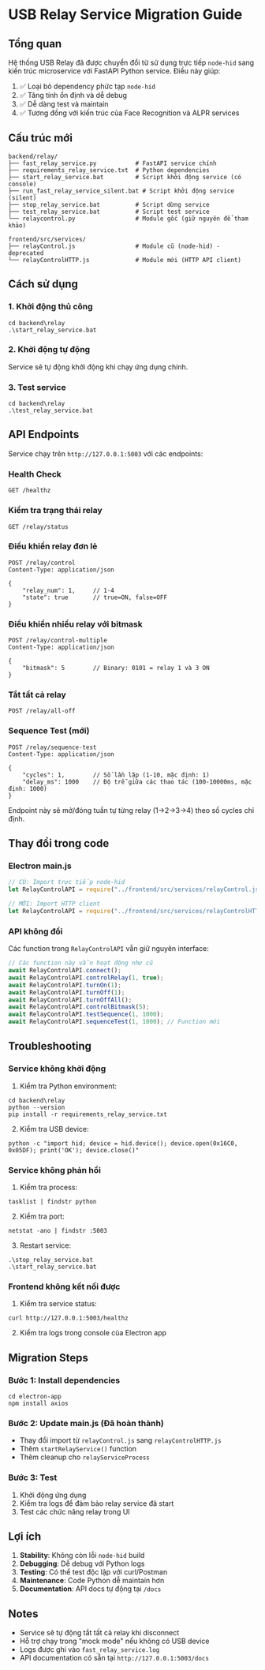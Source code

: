 # USB Relay Service Migration Guide

## Tổng quan

Hệ thống USB Relay đã được chuyển đổi từ sử dụng trực tiếp `node-hid` sang kiến trúc microservice với FastAPI Python service. Điều này giúp:

1. ✅ Loại bỏ dependency phức tạp `node-hid`
2. ✅ Tăng tính ổn định và dễ debug
3. ✅ Dễ dàng test và maintain
4. ✅ Tương đồng với kiến trúc của Face Recognition và ALPR services

## Cấu trúc mới

```
backend/relay/
├── fast_relay_service.py           # FastAPI service chính
├── requirements_relay_service.txt  # Python dependencies
├── start_relay_service.bat         # Script khởi động service (có console)
├── run_fast_relay_service_silent.bat # Script khởi động service (silent)
├── stop_relay_service.bat          # Script dừng service
├── test_relay_service.bat          # Script test service
└── relaycontrol.py                 # Module gốc (giữ nguyên để tham khảo)

frontend/src/services/
├── relayControl.js                 # Module cũ (node-hid) - deprecated
└── relayControlHTTP.js             # Module mới (HTTP API client)
```

## Cách sử dụng

### 1. Khởi động thủ công

```batch
cd backend\relay
.\start_relay_service.bat
```

### 2. Khởi động tự động

Service sẽ tự động khởi động khi chạy ứng dụng chính.

### 3. Test service

```batch
cd backend\relay
.\test_relay_service.bat
```

## API Endpoints

Service chạy trên `http://127.0.0.1:5003` với các endpoints:

### Health Check

```
GET /healthz
```

### Kiểm tra trạng thái relay

```
GET /relay/status
```

### Điều khiển relay đơn lẻ

```
POST /relay/control
Content-Type: application/json

{
    "relay_num": 1,     // 1-4
    "state": true       // true=ON, false=OFF
}
```

### Điều khiển nhiều relay với bitmask

```
POST /relay/control-multiple
Content-Type: application/json

{
    "bitmask": 5        // Binary: 0101 = relay 1 và 3 ON
}
```

### Tắt tất cả relay

```
POST /relay/all-off
```

### Sequence Test (mới)

```
POST /relay/sequence-test
Content-Type: application/json

{
    "cycles": 1,        // Số lần lặp (1-10, mặc định: 1)
    "delay_ms": 1000    // Độ trễ giữa các thao tác (100-10000ms, mặc định: 1000)
}
```

Endpoint này sẽ mở/đóng tuần tự từng relay (1→2→3→4) theo số cycles chỉ định.

## Thay đổi trong code

### Electron main.js

```javascript
// CŨ: Import trực tiếp node-hid
let RelayControlAPI = require("../frontend/src/services/relayControl.js");

// MỚI: Import HTTP client
let RelayControlAPI = require("../frontend/src/services/relayControlHTTP.js");
```

### API không đổi

Các function trong `RelayControlAPI` vẫn giữ nguyên interface:

```javascript
// Các function này vẫn hoạt động như cũ
await RelayControlAPI.connect();
await RelayControlAPI.controlRelay(1, true);
await RelayControlAPI.turnOn(1);
await RelayControlAPI.turnOff(1);
await RelayControlAPI.turnOffAll();
await RelayControlAPI.controlBitmask(5);
await RelayControlAPI.testSequence(1, 1000);
await RelayControlAPI.sequenceTest(1, 1000); // Function mới
```

## Troubleshooting

### Service không khởi động

1. Kiểm tra Python environment:

```batch
cd backend\relay
python --version
pip install -r requirements_relay_service.txt
```

2. Kiểm tra USB device:

```batch
python -c "import hid; device = hid.device(); device.open(0x16C0, 0x05DF); print('OK'); device.close()"
```

### Service không phản hồi

1. Kiểm tra process:

```batch
tasklist | findstr python
```

2. Kiểm tra port:

```batch
netstat -ano | findstr :5003
```

3. Restart service:

```batch
.\stop_relay_service.bat
.\start_relay_service.bat
```

### Frontend không kết nối được

1. Kiểm tra service status:

```
curl http://127.0.0.1:5003/healthz
```

2. Kiểm tra logs trong console của Electron app

## Migration Steps

### Bước 1: Install dependencies

```batch
cd electron-app
npm install axios
```

### Bước 2: Update main.js (Đã hoàn thành)

- Thay đổi import từ `relayControl.js` sang `relayControlHTTP.js`
- Thêm `startRelayService()` function
- Thêm cleanup cho `relayServiceProcess`

### Bước 3: Test

1. Khởi động ứng dụng
2. Kiểm tra logs để đảm bảo relay service đã start
3. Test các chức năng relay trong UI

## Lợi ích

1. **Stability**: Không còn lỗi `node-hid` build
2. **Debugging**: Dễ debug với Python logs
3. **Testing**: Có thể test độc lập với curl/Postman
4. **Maintenance**: Code Python dễ maintain hơn
5. **Documentation**: API docs tự động tại `/docs`

## Notes

- Service sẽ tự động tắt tất cả relay khi disconnect
- Hỗ trợ chạy trong "mock mode" nếu không có USB device
- Logs được ghi vào `fast_relay_service.log`
- API documentation có sẵn tại `http://127.0.0.1:5003/docs`

